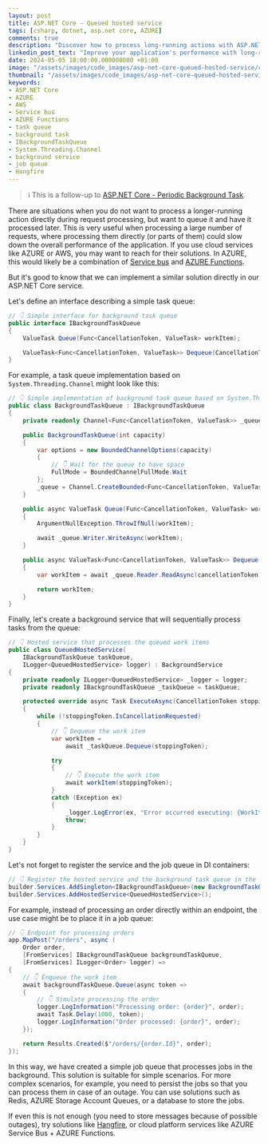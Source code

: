 ```yaml
---
layout: post
title: ASP.NET Core - Queued hosted service
tags: [csharp, dotnet, asp.net core, AZURE]
comments: true
description: "Discover how to process long-running actions with ASP.NET Core by task queuing, simultaneously improving your application's performance."
linkedin_post_text: "Improve your application's performance with long-running actions by using a task queue in ASP.NET Core. Check out the techniques in our latest post. 🔗"
date: 2024-05-05 18:00:00.000000000 +01:00
image: "/assets/images/code_images/asp-net-core-queued-hosted-service/cover.png"
thumbnail: "/assets/images/code_images/asp-net-core-queued-hosted-service/cover.png"
keywords:
- ASP.NET Core
- AZURE
- AWS
- Service bus
- AZURE Functions
- task queue
- background task
- IBackgroundTaskQueue
- System.Threading.Channel
- background service
- job queue
- Hangfire
---
```


> ℹ️ This is a follow-up to [ASP.NET Core - Periodic Background Task](/2024/04/28/asp-net-core-periodic-background-task).

There are situations when you do not want to process a longer-running action directly during request processing, but want to queue it and have it processed later. This is very useful when processing a large number of requests, where processing them directly (or parts of them) could slow down the overall performance of the application. If you use cloud services like AZURE or AWS, you may want to reach for their solutions. In AZURE, this would likely be a combination of [Service bus](https://learn.microsoft.com/en-us/azure/service-bus-messaging/service-bus-messaging-overview) and [AZURE Functions](https://azure.microsoft.com/en-us/products/functions#:~:text=Azure%20Functions%20is%20an%20event,highest%20level%20of%20hardware%20abstraction.).

But it's good to know that we can implement a similar solution directly in our ASP.NET Core service.

Let's define an interface describing a simple task queue:

```csharp
// 👇 Simple interface for background task queue
public interface IBackgroundTaskQueue
{
    ValueTask Queue(Func<CancellationToken, ValueTask> workItem);

    ValueTask<Func<CancellationToken, ValueTask>> Dequeue(CancellationToken cancellationToken);
}
```

For example, a task queue implementation based on `System.Threading.Channel` might look like this:

```csharp
// 👇 Simple implementation of background task queue based on System.Threading.Channel
public class BackgroundTaskQueue : IBackgroundTaskQueue
{
    private readonly Channel<Func<CancellationToken, ValueTask>> _queue;

    public BackgroundTaskQueue(int capacity)
    {
        var options = new BoundedChannelOptions(capacity)
        {
            // 👇 Wait for the queue to have space
            FullMode = BoundedChannelFullMode.Wait
        };
        _queue = Channel.CreateBounded<Func<CancellationToken, ValueTask>>(options);
    }

    public async ValueTask Queue(Func<CancellationToken, ValueTask> workItem)
    {
        ArgumentNullException.ThrowIfNull(workItem);

        await _queue.Writer.WriteAsync(workItem);
    }

    public async ValueTask<Func<CancellationToken, ValueTask>> Dequeue(CancellationToken cancellationToken)
    {
        var workItem = await _queue.Reader.ReadAsync(cancellationToken);

        return workItem;
    }
}
```

Finally, let's create a background service that will sequentially process tasks from the queue:

```csharp
// 👇 Hosted service that processes the queued work items
public class QueuedHostedService(
    IBackgroundTaskQueue taskQueue,
    ILogger<QueuedHostedService> logger) : BackgroundService
{
    private readonly ILogger<QueuedHostedService> _logger = logger;
    private readonly IBackgroundTaskQueue _taskQueue = taskQueue;

    protected override async Task ExecuteAsync(CancellationToken stoppingToken)
    {
        while (!stoppingToken.IsCancellationRequested)
        {
            // 👇 Dequeue the work item
            var workItem =
                await _taskQueue.Dequeue(stoppingToken);

            try
            {
                // 👇 Execute the work item
                await workItem(stoppingToken);
            }
            catch (Exception ex)
            {
                _logger.LogError(ex, "Error occurred executing: {WorkItem}.", nameof(workItem));
                throw;
            }
        }
    }
}
```

Let's not forget to register the service and the job queue in DI containers:

```csharp
// 👇 Register the hosted service and the background task queue in the DI container
builder.Services.AddSingleton<IBackgroundTaskQueue>(new BackgroundTaskQueue(30));
builder.Services.AddHostedService<QueuedHostedService>();
```

For example, instead of processing an order directly within an endpoint, the use case might be to place it in a job queue:

```csharp
// 👇 Endpoint for processing orders
app.MapPost("/orders", async (
    Order order, 
    [FromServices] IBackgroundTaskQueue backgroundTaskQueue, 
    [FromServices] ILogger<Order> logger) =>
{
    // 👇 Enqueue the work item
    await backgroundTaskQueue.Queue(async token =>
    {
        // 👇 Simulate processing the order
        logger.LogInformation("Processing order: {order}", order);
        await Task.Delay(1000, token);
        logger.LogInformation("Order processed: {order}", order);
    });

    return Results.Created($"/orders/{order.Id}", order);
});
```

In this way, we have created a simple job queue that processes jobs in the background. This solution is suitable for simple scenarios. For more complex scenarios, for example, you need to persist the jobs so that you can process them in case of an outage. You can use solutions such as Redis, AZURE Storage Account Queues, or a database to store the jobs.

If even this is not enough (you need to store messages because of possible outages), try solutions like [Hangfire](https://www.hangfire.io/), or cloud platform services like AZURE Service Bus + AZURE Functions.
